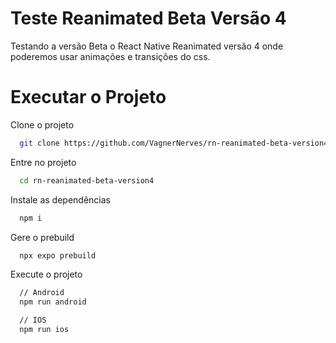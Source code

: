# Teste Reanimated Beta Versão 4

Testando a versão Beta o React Native Reanimated versão 4 onde poderemos usar animações e transições do css.

# Executar o Projeto

Clone o projeto

```bash
  git clone https://github.com/VagnerNerves/rn-reanimated-beta-version4.git
```

Entre no projeto

```bash
  cd rn-reanimated-beta-version4
```

Instale as dependências

```bash
  npm i
```

Gere o prebuild

```bash
  npx expo prebuild
```

Execute o projeto

```bash
  // Android
  npm run android

  // IOS
  npm run ios
```
